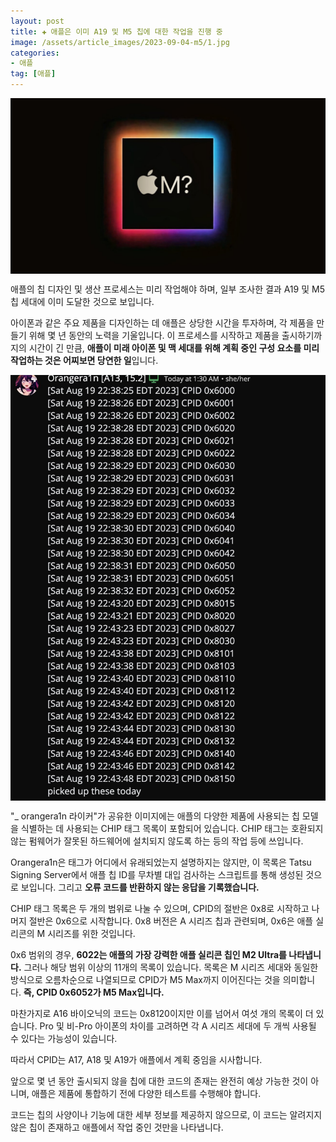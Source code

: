 ```yaml
---
layout: post  
title: ✚ 애플은 이미 A19 및 M5 칩에 대한 작업을 진행 중
image: /assets/article_images/2023-09-04-m5/1.jpg
categories:
- 애플
tag: [애플]
---
```


<div class="markdown-image">
<img src="/assets/article_images/2023-09-04-m5/1.jpg" alt="" align="middle"/> </div>

<p class="drop-korean">
애플의 칩 디자인 및 생산 프로세스는 미리 작업해야 하며, 일부 조사한 결과 A19 및 M5 칩 세대에 이미 도달한 것으로 보입니다.
</p>

아이폰과 같은 주요 제품을 디자인하는 데 애플은 상당한 시간을 투자하며, 각 제품을 만들기 위해 몇 년 동안의 노력을 기울입니다. 이 프로세스를 시작하고 제품을 출시하기까지의 시간이 긴 만큼, **애플이 미래 아이폰 및 맥 세대를 위해 계획 중인 구성 요소를 미리 작업하는 것은 어찌보면 당연한 일**입니다.

<div class="markdown-image">
<img src="/assets/article_images/2023-09-04-m5/2.jpeg" alt="" align="middle"/> </div>

"_ orangera1n 라이커"가 공유한 이미지에는 애플의 다양한 제품에 사용되는 칩 모델을 식별하는 데 사용되는 CHIP 태그 목록이 포함되어 있습니다. CHIP 태그는 호환되지 않는 펌웨어가 잘못된 하드웨어에 설치되지 않도록 하는 등의 작업 등에 쓰입니다.

Orangera1n은 태그가 어디에서 유래되었는지 설명하지는 않지만, 이 목록은 Tatsu Signing Server에서 애플 칩 ID를 무차별 대입 검사하는 스크립트를 통해 생성된 것으로 보입니다. 그리고 **오류 코드를 반환하지 않는 응답을 기록했습니다.**

CHIP 태그 목록은 두 개의 범위로 나눌 수 있으며, CPID의 절반은 0x8로 시작하고 나머지 절반은 0x6으로 시작합니다. 0x8 버전은 A 시리즈 칩과 관련되며, 0x6은 애플 실리콘의 M 시리즈를 위한 것입니다.

0x6 범위의 경우, **6022는 애플의 가장 강력한 애플 실리콘 칩인 M2 Ultra를 나타냅니다.** 그러나 해당 범위 이상의 11개의 목록이 있습니다. 목록은 M 시리즈 세대와 동일한 방식으로 오름차순으로 나열되므로 CPID가 M5 Max까지 이어진다는 것을 의미합니다. **즉, CPID 0x6052가 M5 Max입니다.**

마찬가지로 A16 바이오닉의 코드는 0x8120이지만 이를 넘어서 여섯 개의 목록이 더 있습니다. Pro 및 비-Pro 아이폰의 차이를 고려하면 각 A 시리즈 세대에 두 개씩 사용될 수 있다는 가능성이 있습니다.

따라서 CPID는 A17, A18 및 A19가 애플에서 계획 중임을 시사합니다.

앞으로 몇 년 동안 출시되지 않을 칩에 대한 코드의 존재는 완전히 예상 가능한 것이 아니며, 애플은 제품에 통합하기 전에 다양한 테스트를 수행해야 합니다.

코드는 칩의 사양이나 기능에 대한 세부 정보를 제공하지 않으므로, 이 코드는 알려지지 않은 칩이 존재하고 애플에서 작업 중인 것만을 나타냅니다.